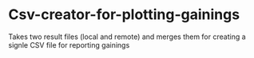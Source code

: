 # Csv-creator-for-plotting-gainings
Takes two result files (local and remote) and merges them for creating a signle CSV file for reporting gainings
